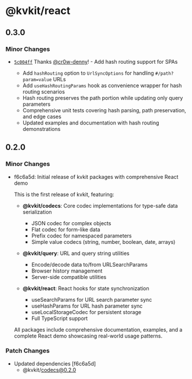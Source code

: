 # @kvkit/react

## 0.3.0

### Minor Changes

- [`5c004ff`](https://github.com/cr0w-digital/kvkit/commit/5c004ff2f890eecd6fe26d7c0c0b454cec20169d) Thanks [@cr0w-denny](https://github.com/cr0w-denny)! - Add hash routing support for SPAs

  - Add `hashRouting` option to `UrlSyncOptions` for handling `#/path?param=value` URLs
  - Add `useHashRoutingParams` hook as convenience wrapper for hash routing scenarios
  - Hash routing preserves the path portion while updating only query parameters
  - Comprehensive unit tests covering hash parsing, path preservation, and edge cases
  - Updated examples and documentation with hash routing demonstrations

## 0.2.0

### Minor Changes

- f6c6a5d: Initial release of kvkit packages with comprehensive React demo

  This is the first release of kvkit, featuring:

  - **@kvkit/codecs**: Core codec implementations for type-safe data serialization

    - JSON codec for complex objects
    - Flat codec for form-like data
    - Prefix codec for namespaced parameters
    - Simple value codecs (string, number, boolean, date, arrays)

  - **@kvkit/query**: URL and query string utilities

    - Encode/decode data to/from URLSearchParams
    - Browser history management
    - Server-side compatible utilities

  - **@kvkit/react**: React hooks for state synchronization
    - useSearchParams for URL search parameter sync
    - useHashParams for URL hash parameter sync
    - useLocalStorageCodec for persistent storage
    - Full TypeScript support

  All packages include comprehensive documentation, examples, and a complete React demo showcasing real-world usage patterns.

### Patch Changes

- Updated dependencies [f6c6a5d]
  - @kvkit/codecs@0.2.0
